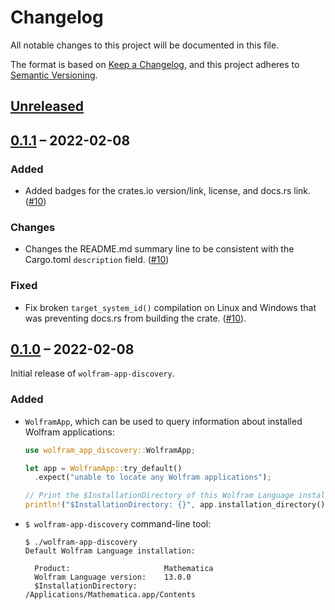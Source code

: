 # Changelog

All notable changes to this project will be documented in this file.

The format is based on [Keep a Changelog](https://keepachangelog.com/en/1.0.0/),
and this project adheres to [Semantic Versioning](https://semver.org/spec/v2.0.0.html).

## [Unreleased]

## [0.1.1] – 2022-02-08

### Added

* Added badges for the crates.io version/link, license, and docs.rs link.  ([#10])

### Changes

* Changes the README.md summary line to be consistent with the Cargo.toml `description`
  field.  ([#10])

### Fixed

* Fix broken `target_system_id()` compilation on Linux and Windows that was preventing
  docs.rs from building the crate.  ([#10]).


## [0.1.0] – 2022-02-08

Initial release of `wolfram-app-discovery`.

### Added

* `WolframApp`, which can be used to query information about installed Wolfram
  applications:

  ```rust
  use wolfram_app_discovery::WolframApp;

  let app = WolframApp::try_default()
    .expect("unable to locate any Wolfram applications");

  // Print the $InstallationDirectory of this Wolfram Language installation:
  println!("$InstallationDirectory: {}", app.installation_directory().display());
  ```

* `$ wolfram-app-discovery` command-line tool:

  ```shell
  $ ./wolfram-app-discovery
  Default Wolfram Language installation:

    Product:                     Mathematica
    Wolfram Language version:    13.0.0
    $InstallationDirectory:      /Applications/Mathematica.app/Contents
  ```

[#10]: https://github.com/WolframResearch/wolfram-app-discovery-rs/pull/10

<!-- This needs to be updated for each tagged release. -->
[Unreleased]: https://github.com/WolframResearch/wolfram-app-discovery-rs/compare/v0.1.1...HEAD

[0.1.1]: https://github.com/WolframResearch/wolfram-app-discovery-rs/compare/v0.1.0...v0.1.1
[0.1.0]: https://github.com/WolframResearch/wolfram-app-discovery-rs/releases/tag/v0.1.0